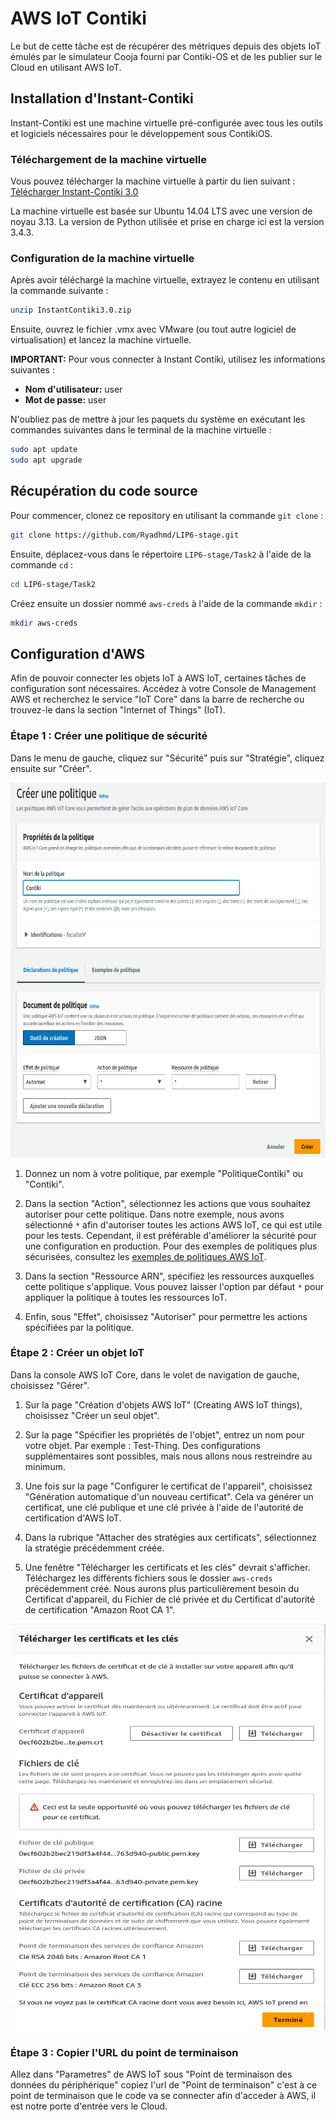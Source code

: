 # AWS IoT Contiki

Le but de cette tâche est de récupérer des métriques depuis des objets IoT émulés par le simulateur Cooja fourni par Contiki-OS et de les publier sur le Cloud en utilisant AWS IoT.

## Installation d'Instant-Contiki

Instant-Contiki est une machine virtuelle pré-configurée avec tous les outils et logiciels nécessaires pour le développement sous ContikiOS.

### Téléchargement de la machine virtuelle

Vous pouvez télécharger la machine virtuelle à partir du lien suivant : [Télécharger Instant-Contiki 3.0](https://sourceforge.net/projects/contiki/files/Instant%20Contiki/Instant%20Contiki%203.0/)

La machine virtuelle est basée sur Ubuntu 14.04 LTS avec une version de noyau 3.13. La version de Python utilisée et prise en charge ici est la version 3.4.3.

### Configuration de la machine virtuelle

Après avoir téléchargé la machine virtuelle, extrayez le contenu en utilisant la commande suivante :

```bash
unzip InstantContiki3.0.zip
```

Ensuite, ouvrez le fichier .vmx avec VMware (ou tout autre logiciel de virtualisation) et lancez la machine virtuelle. 

**IMPORTANT:** Pour vous connecter à Instant Contiki, utilisez les informations suivantes :
- **Nom d'utilisateur:** user
- **Mot de passe:** user

N'oubliez pas de mettre à jour les paquets du système en exécutant les commandes suivantes dans le terminal de la machine virtuelle :

```bash
sudo apt update
sudo apt upgrade
```
## Récupération du code source

Pour commencer, clonez ce repository en utilisant la commande `git clone` :

```bash
git clone https://github.com/Ryadhmd/LIP6-stage.git
```

Ensuite, déplacez-vous dans le répertoire `LIP6-stage/Task2` à l'aide de la commande `cd` :

```bash
cd LIP6-stage/Task2
```

Créez ensuite un dossier nommé `aws-creds` à l'aide de la commande `mkdir` :

```bash
mkdir aws-creds
```
<!-- <img src="images/create-policy.png" alt="Politique AWS" width="1000" height="800" /> 
<img src="images/files.png" alt="Fichiers connexion AWS" width="400" height="600" />
--> 
## Configuration d'AWS

Afin de pouvoir connecter les objets IoT à AWS IoT, certaines tâches de configuration sont nécessaires. Accédez à votre Console de Management AWS et recherchez le service "IoT Core" dans la barre de recherche ou trouvez-le dans la section "Internet of Things" (IoT).

### Étape 1 : Créer une politique de sécurité

Dans le menu de gauche, cliquez sur "Sécurité" puis sur "Stratégie", cliquez ensuite sur "Créer".

<p align="center">
  <img src="images/create-policy.png" alt="Politique AWS" width="700" height="600" /> 
</p>

1. Donnez un nom à votre politique, par exemple "PolitiqueContiki" ou "Contiki".

2. Dans la section "Action", sélectionnez les actions que vous souhaitez autoriser pour cette politique. Dans notre exemple, nous avons sélectionné `*` afin d'autoriser toutes les actions AWS IoT, ce qui est utile pour les tests. Cependant, il est préférable d'améliorer la sécurité pour une configuration en production. Pour des exemples de politiques plus sécurisées, consultez les [exemples de politiques AWS IoT](https://docs.aws.amazon.com/iot/latest/developerguide/example-iot-policies.html).

3. Dans la section "Ressource ARN", spécifiez les ressources auxquelles cette politique s'applique. Vous pouvez laisser l'option par défaut `*` pour appliquer la politique à toutes les ressources IoT.

4. Enfin, sous "Effet", choisissez "Autoriser" pour permettre les actions spécifiées par la politique.

### Étape 2 : Créer un objet IoT

Dans la console AWS IoT Core, dans le volet de navigation de gauche, choisissez "Gérer".

1. Sur la page "Création d'objets AWS IoT" (Creating AWS IoT things), choisissez "Créer un seul objet".

2. Sur la page "Spécifier les propriétés de l'objet", entrez un nom pour votre objet. Par exemple : Test-Thing. Des configurations supplémentaires sont possibles, mais nous allons nous restreindre au minimum.

3. Une fois sur la page "Configurer le certificat de l'appareil", choisissez "Génération automatique d'un nouveau certificat". Cela va générer un certificat, une clé publique et une clé privée à l'aide de l'autorité de certification d'AWS IoT.

4. Dans la rubrique "Attacher des stratégies aux certificats", sélectionnez la stratégie précédemment créée.

5. Une fenêtre "Télécharger les certificats et les clés" devrait s'afficher. Téléchargez les différents fichiers sous le dossier `aws-creds` précédemment créé. Nous aurons plus particulièrement besoin du Certificat d'appareil, du Fichier de clé privée et du Certificat d'autorité de certification "Amazon Root CA 1".

<p align="center">
  <img src="images/files.png" alt="Fichiers connexion AWS" width="600" height="650" />
</p>

### Étape 3 : Copier l'URL du point de terminaison 
Allez dans "Parametres" de AWS IoT sous "Point de terminaison des données du périphérique" copiez l'url de "Point de terminaison" c'est à ce point de terminaison que le code va se connecter afin d'acceder à AWS, il est notre porte d'entrée vers le Cloud. 

<!-- <p align="center">
  <img src="images/endpoint.jpeg" alt="Point de terminaison AWS" width="600" height="650" />
</p>  --> 

